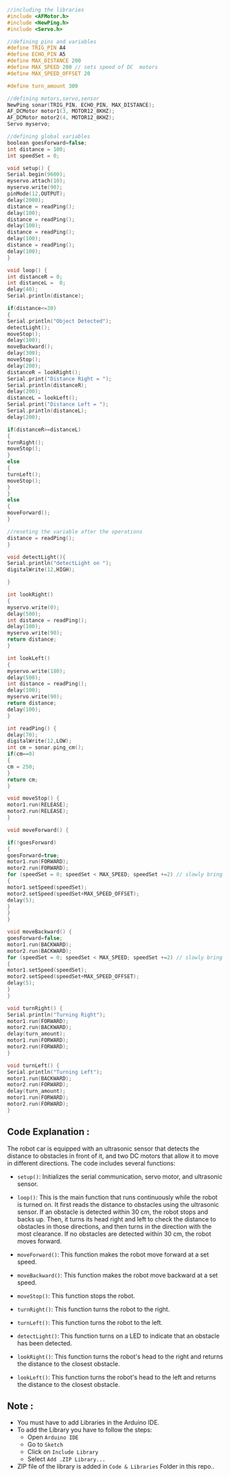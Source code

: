 ```c++
//including the libraries
#include <AFMotor.h>
#include <NewPing.h>
#include <Servo.h>

//defining pins and variables
#define TRIG_PIN A4
#define ECHO_PIN A5
#define MAX_DISTANCE 200
#define MAX_SPEED 200 // sets speed of DC  motors
#define MAX_SPEED_OFFSET 20

#define turn_amount 300

//defining motors,servo,sensor
NewPing sonar(TRIG_PIN, ECHO_PIN, MAX_DISTANCE);
AF_DCMotor motor1(3, MOTOR12_8KHZ);
AF_DCMotor motor2(4, MOTOR12_8KHZ);
Servo myservo;

//defining global variables
boolean goesForward=false;
int distance = 100;
int speedSet = 0;

void setup() {
Serial.begin(9600);
myservo.attach(10);
myservo.write(90);
pinMode(12,OUTPUT);
delay(2000);
distance = readPing();
delay(100);
distance = readPing();
delay(100);
distance = readPing();
delay(100);
distance = readPing();
delay(100);
}

void loop() {
int distanceR = 0;
int distanceL =  0;
delay(40);
Serial.println(distance);

if(distance<=30)
{
Serial.println("Object Detected");
detectLight();
moveStop();
delay(100);
moveBackward();
delay(300);
moveStop();
delay(200);
distanceR = lookRight();
Serial.print("Distance Right = ");
Serial.println(distanceR);
delay(200);
distanceL = lookLeft();
Serial.print("Distance Left = ");
Serial.println(distanceL);
delay(200);

if(distanceR>=distanceL)
{
turnRight();
moveStop();
}
else
{
turnLeft();
moveStop();
}
}
else
{
moveForward();
}

//reseting the variable after the operations
distance = readPing();
}

void detectLight(){
Serial.println("detectLight on ");
digitalWrite(12,HIGH);

}

int lookRight()
{
myservo.write(0);
delay(500);
int distance = readPing();
delay(100);
myservo.write(90);
return distance;
}

int lookLeft()
{
myservo.write(180);
delay(500);
int distance = readPing();
delay(100);
myservo.write(90);
return distance;
delay(100);
}

int readPing() {
delay(70);
digitalWrite(12,LOW);
int cm = sonar.ping_cm();
if(cm==0)
{
cm = 250;
}
return cm;
}

void moveStop() {
motor1.run(RELEASE);
motor2.run(RELEASE);
}

void moveForward() {

if(!goesForward)
{
goesForward=true;
motor1.run(FORWARD);
motor2.run(FORWARD);
for (speedSet = 0; speedSet < MAX_SPEED; speedSet +=2) // slowly bring the speed up to avoid loading down the batteries too quickly
{
motor1.setSpeed(speedSet);
motor2.setSpeed(speedSet+MAX_SPEED_OFFSET);
delay(5);
}
}
}

void moveBackward() {
goesForward=false;
motor1.run(BACKWARD);
motor2.run(BACKWARD);
for (speedSet = 0; speedSet < MAX_SPEED; speedSet +=2) // slowly bring the speed up to avoid loading down the batteries too quickly
{
motor1.setSpeed(speedSet);
motor2.setSpeed(speedSet+MAX_SPEED_OFFSET);
delay(5);
}
}

void turnRight() {
Serial.println("Turning Right");
motor1.run(FORWARD);
motor2.run(BACKWARD);
delay(turn_amount);
motor1.run(FORWARD);
motor2.run(FORWARD);
}

void turnLeft() {
Serial.println("Turning Left");
motor1.run(BACKWARD);
motor2.run(FORWARD);
delay(turn_amount);
motor1.run(FORWARD);
motor2.run(FORWARD);
}
```
## Code Explanation :
The robot car is equipped with an ultrasonic sensor that detects the distance to obstacles in front of it, and two DC motors that allow it to move in different directions. The code includes several functions:

- `setup()`: Initializes the serial communication, servo motor, and ultrasonic sensor.

- `loop()`: This is the main function that runs continuously while the robot is turned on. It first reads the distance to obstacles using the ultrasonic sensor. If an obstacle is detected within 30 cm, the robot stops and backs up. Then, it turns its head right and left to check the distance to obstacles in those directions, and then turns in the direction with the most clearance. If no obstacles are detected within 30 cm, the robot moves forward.

- `moveForward()`: This function makes the robot move forward at a set speed.

- `moveBackward()`: This function makes the robot move backward at a set speed.

- `moveStop()`: This function stops the robot.

- `turnRight()`: This function turns the robot to the right.

- `turnLeft()`: This function turns the robot to the left.

- `detectLight()`: This function turns on a LED to indicate that an obstacle has been detected.

- `lookRight()`: This function turns the robot's head to the right and returns the distance to the closest obstacle.

- `lookLeft()`: This function turns the robot's head to the left and returns the distance to the closest obstacle.




## Note :
- You must  have to add Libraries in the Arduino IDE.
- To add the Library you have to follow the steps:
    - Open `Arduino IDE`
    - Go to `Sketch`
    - Click on `Include Library`
    - Select `Add .ZIP Library...`
- ZIP file of the library is added in `Code & Libraries` Folder in this repo..